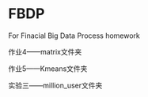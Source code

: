 # FBDP
For Finacial Big Data Process homework



作业4——matrix文件夹

作业5——Kmeans文件夹

实验三——million_user文件夹